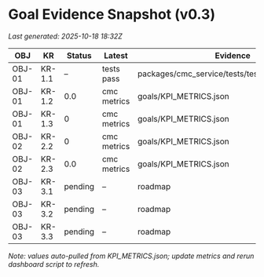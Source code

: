 # Goal Evidence Snapshot (v0.3)

_Last generated: 2025-10-18 18:32Z_

| OBJ | KR | Status | Latest | Evidence |
|-----|-----|--------|--------|----------|
| OBJ-01 | KR-1.1 | – | tests pass | packages/cmc_service/tests/test_memory_store.py |
| OBJ-01 | KR-1.2 | 0.0 | cmc metrics | goals/KPI_METRICS.json |
| OBJ-01 | KR-1.3 | 0 | cmc metrics | goals/KPI_METRICS.json |
| OBJ-02 | KR-2.2 | 0 | cmc metrics | goals/KPI_METRICS.json |
| OBJ-02 | KR-2.3 | 0.0 | cmc metrics | goals/KPI_METRICS.json |
| OBJ-03 | KR-3.1 | pending | – | roadmap |
| OBJ-03 | KR-3.2 | pending | – | roadmap |
| OBJ-03 | KR-3.3 | pending | – | roadmap |

_Note: values auto-pulled from KPI_METRICS.json; update metrics and rerun dashboard script to refresh._
